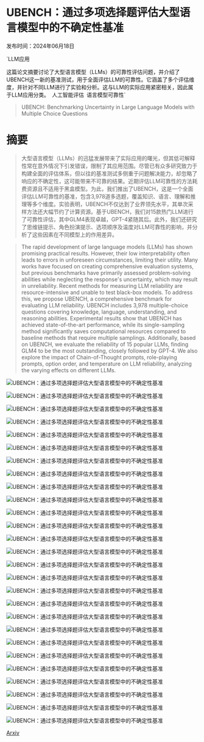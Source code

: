 # UBENCH：通过多项选择题评估大型语言模型中的不确定性基准

发布时间：2024年06月18日

`LLM应用

这篇论文摘要讨论了大型语言模型（LLMs）的可靠性评估问题，并介绍了UBENCH这一新的基准测试，用于全面评估LLM的可靠性。它涵盖了多个评估维度，并针对不同LLM进行了实验和分析。这与LLM的实际应用紧密相关，因此属于LLM应用分类。` `人工智能评估` `语言模型可靠性`

> UBENCH: Benchmarking Uncertainty in Large Language Models with Multiple Choice Questions

# 摘要

> 大型语言模型（LLMs）的迅猛发展带来了实际应用的曙光，但其低可解释性常在意外情况下引发错误，限制了其应用范围。尽管已有众多研究致力于构建全面的评估体系，但以往的基准测试多侧重于问题解决能力，却忽略了响应的不确定性，这可能带来不可靠的结果。近期评估LLM可靠性的方法耗费资源且不适用于黑盒模型。为此，我们推出了UBENCH，这是一个全面评估LLM可靠性的基准，包含3,978道多选题，覆盖知识、语言、理解和推理等多个维度。实验表明，UBENCH不仅达到了业界领先水平，其单次采样方法还大幅节约了计算资源。基于UBENCH，我们对15款热门LLM进行了可靠性评估，其中GLM4表现卓越，GPT-4紧随其后。此外，我们还研究了思维链提示、角色扮演提示、选项顺序及温度对LLM可靠性的影响，并分析了这些因素在不同模型上的作用差异。

> The rapid development of large language models (LLMs) has shown promising practical results. However, their low interpretability often leads to errors in unforeseen circumstances, limiting their utility. Many works have focused on creating comprehensive evaluation systems, but previous benchmarks have primarily assessed problem-solving abilities while neglecting the response's uncertainty, which may result in unreliability. Recent methods for measuring LLM reliability are resource-intensive and unable to test black-box models. To address this, we propose UBENCH, a comprehensive benchmark for evaluating LLM reliability. UBENCH includes 3,978 multiple-choice questions covering knowledge, language, understanding, and reasoning abilities. Experimental results show that UBENCH has achieved state-of-the-art performance, while its single-sampling method significantly saves computational resources compared to baseline methods that require multiple samplings. Additionally, based on UBENCH, we evaluate the reliability of 15 popular LLMs, finding GLM4 to be the most outstanding, closely followed by GPT-4. We also explore the impact of Chain-of-Thought prompts, role-playing prompts, option order, and temperature on LLM reliability, analyzing the varying effects on different LLMs.

![UBENCH：通过多项选择题评估大型语言模型中的不确定性基准](../../../paper_images/2406.12784/x2.png)

![UBENCH：通过多项选择题评估大型语言模型中的不确定性基准](../../../paper_images/2406.12784/x3.png)

![UBENCH：通过多项选择题评估大型语言模型中的不确定性基准](../../../paper_images/2406.12784/radar_plots.png)

![UBENCH：通过多项选择题评估大型语言模型中的不确定性基准](../../../paper_images/2406.12784/x4.png)

![UBENCH：通过多项选择题评估大型语言模型中的不确定性基准](../../../paper_images/2406.12784/x5.png)

![UBENCH：通过多项选择题评估大型语言模型中的不确定性基准](../../../paper_images/2406.12784/x6.png)

![UBENCH：通过多项选择题评估大型语言模型中的不确定性基准](../../../paper_images/2406.12784/x7.png)

![UBENCH：通过多项选择题评估大型语言模型中的不确定性基准](../../../paper_images/2406.12784/x8.png)

![UBENCH：通过多项选择题评估大型语言模型中的不确定性基准](../../../paper_images/2406.12784/x9.png)

![UBENCH：通过多项选择题评估大型语言模型中的不确定性基准](../../../paper_images/2406.12784/x10.png)

![UBENCH：通过多项选择题评估大型语言模型中的不确定性基准](../../../paper_images/2406.12784/x11.png)

![UBENCH：通过多项选择题评估大型语言模型中的不确定性基准](../../../paper_images/2406.12784/x12.png)

![UBENCH：通过多项选择题评估大型语言模型中的不确定性基准](../../../paper_images/2406.12784/x13.png)

![UBENCH：通过多项选择题评估大型语言模型中的不确定性基准](../../../paper_images/2406.12784/x14.png)

![UBENCH：通过多项选择题评估大型语言模型中的不确定性基准](../../../paper_images/2406.12784/x15.png)

![UBENCH：通过多项选择题评估大型语言模型中的不确定性基准](../../../paper_images/2406.12784/x16.png)

![UBENCH：通过多项选择题评估大型语言模型中的不确定性基准](../../../paper_images/2406.12784/x17.png)

![UBENCH：通过多项选择题评估大型语言模型中的不确定性基准](../../../paper_images/2406.12784/x18.png)

![UBENCH：通过多项选择题评估大型语言模型中的不确定性基准](../../../paper_images/2406.12784/x19.png)

![UBENCH：通过多项选择题评估大型语言模型中的不确定性基准](../../../paper_images/2406.12784/x20.png)

![UBENCH：通过多项选择题评估大型语言模型中的不确定性基准](../../../paper_images/2406.12784/x21.png)

![UBENCH：通过多项选择题评估大型语言模型中的不确定性基准](../../../paper_images/2406.12784/x22.png)

![UBENCH：通过多项选择题评估大型语言模型中的不确定性基准](../../../paper_images/2406.12784/x23.png)

![UBENCH：通过多项选择题评估大型语言模型中的不确定性基准](../../../paper_images/2406.12784/x24.png)

![UBENCH：通过多项选择题评估大型语言模型中的不确定性基准](../../../paper_images/2406.12784/x25.png)

![UBENCH：通过多项选择题评估大型语言模型中的不确定性基准](../../../paper_images/2406.12784/x26.png)

![UBENCH：通过多项选择题评估大型语言模型中的不确定性基准](../../../paper_images/2406.12784/x27.png)

[Arxiv](https://arxiv.org/abs/2406.12784)